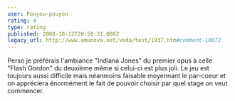 ```yaml
---
user: Pouyou-pouyou
rating: 4
type: rating
published: 2008-10-12T20:50:31.000Z
legacy_url: http://www.emunova.net/veda/test/1937.htm#comment-10072
---
```

Perso je préférais l'ambiance "Indiana Jones" du premier opus à celle "Flash Gordon" du deuxième même si celui-ci est plus joli. Le jeu est toujours aussi difficile mais néanmoins faisable moyennant le par-coeur et on appréciera énormément le fait de pouvoir choisir par quel stage on veut commencer.